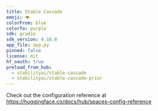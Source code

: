```yaml
---
title: Stable Cascade
emoji: 👁
colorFrom: blue
colorTo: purple
sdk: gradio
sdk_version: 4.18.0
app_file: app.py
pinned: false
license: mit
hf_oauth: true
preload_from_hub:
  - stabilityai/stable-cascade
  - stabilityai/stable-cascade-prior
---
```


Check out the configuration reference at https://huggingface.co/docs/hub/spaces-config-reference
